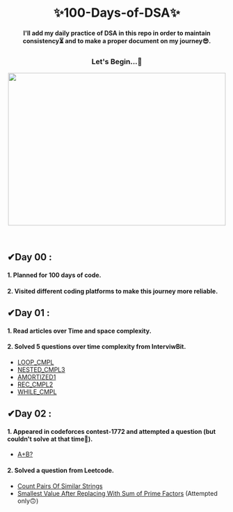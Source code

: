 <h1 align="center"> ✨100-Days-of-DSA✨ </h1> 
<h4 align="center">
I'll add my daily practice of DSA in this repo in order to maintain consistency⏳ and to make a proper document on my journey😎.
</h4>
<h3 align="center">
Let's Begin...🚀 
</h3>
<p align="center">
<img align="center" src="https://miro.medium.com/max/1400/1*qdAW1TjCN57h1lbuuzvchg.gif" width="500" height="350">
</p>
<br>

## ✔Day 00 :

#### 1. Planned for 100 days of code.

#### 2. Visited different coding platforms to make this journey more reliable.


## ✔Day 01 :

#### 1. Read articles over Time and space complexity.

#### 2. Solved 5 questions over time complexity from InterviwBit.
* [LOOP_CMPL](https://www.interviewbit.com/problems/loopcmpl/?utm_medium=referral&utm_source=https://www.interviewbit.com/practice/?utm_medium=referral&utm_source=https://www.interviewbit.com/courses/fast-track-java/data-structures/)
* [NESTED_CMPL3](https://www.interviewbit.com/problems/nestedcmpl3/?utm_medium=referral&utm_source=https://www.interviewbit.com/practice/?utm_medium=referral&utm_source=https://www.interviewbit.com/courses/fast-track-java/data-structures/)
* [AMORTIZED1](https://www.interviewbit.com/problems/amortized1/?utm_medium=referral&utm_source=https://www.interviewbit.com/practice/?utm_medium=referral&utm_source=https://www.interviewbit.com/courses/fast-track-java/data-structures/)
* [REC_CMPL2](https://www.interviewbit.com/problems/reccmpl2/?utm_medium=referral&utm_source=https://www.interviewbit.com/practice/?utm_medium=referral&utm_source=https://www.interviewbit.com/courses/fast-track-java/data-structures/)
* [WHILE_CMPL](https://www.interviewbit.com/problems/whilecmpl/?utm_medium=referral&utm_source=https://www.interviewbit.com/practice/?utm_medium=referral&utm_source=https://www.interviewbit.com/practice/?utm_medium=referral&utm_source=https://www.interviewbit.com/courses/fast-track-java/data-structures/)


## ✔Day 02 :

#### 1. Appeared in codeforces contest-1772 and attempted a question (but couldn't solve at that time🙁).
* [A+B?](https://codeforces.com/contest/1772/problem/A)

#### 2. Solved a question from Leetcode.
* [Count Pairs Of Similar Strings](https://github.com/Brinda353/100-Days-of-DSA/blob/main/Leetcode/Count%20Pairs%20Of%20Similar%20Strings)
* [Smallest Value After Replacing With Sum of Prime Factors](https://leetcode.com/contest/weekly-contest-324/problems/smallest-value-after-replacing-with-sum-of-prime-factors/) (Attempted only🙃)






